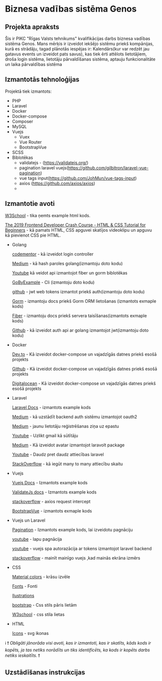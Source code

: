 # Biznesa vadības sistēma Genos

## Projekta apraksts

Šis ir PIKC "Rīgas Valsts tehnikums" kvalifikācijas darbs biznesa vadības sistēma Genos. Mans mērķis ir izveidot 
iekšējo sistēmu priekš kompānijas, kurā es strādāju, tagad plānotās iespējas ir: Kalendārs(kur var redzēt jau gatavus events un izveidot pats savus),
 kas tiek ērti attēlots lietotājiem, droša login sistēma, lietotāju pārvaldīšanas sistēma, aptauju funkcionalitāte un  laika pārvaldības sistēma 

## Izmantotās tehnoloģijas
Projektā tiek izmantots:
  - PHP
  - Laravel
  - Docker
  - Docker-compose
  - Composer
  - MySQL
  - Vuejs
    - Vuex
    - Vue Router 
    - BootstrapVue
  - SCSS
  - Biblotēkas
    - validatejs - (https://validatejs.org/)
    - pagination laravel vuejs(https://github.com/gilbitron/laravel-vue-pagination)
    - vue tags input(https://github.com/JohMun/vue-tags-input)
    - axios (https://github.com/axios/axios)
    - 

## Izmantotie avoti
[W3School](https://www.w3schools.com/html/default.asp) - tika ņemts example html kods.

[The 2019 Frontend Developer Crash Course - HTML & CSS Tutorial for Beginners](https://www.youtube.com/watch?v=8gNrZ4lAnAw) - kā pamats HTML, CSS apguvei skatījos videoklipu un apguvu kā pievienot CSS pie HTML.
  
  - Golang
  
    [codementor](https://www.codementor.io/@tamizhvendan/managing-data-in-golang-using-gorm-part-1-a9cdjb8nb) - kā izveidot login controller
    
    [Medium](https://medium.com/@jcox250/password-hash-salt-using-golang-b041dc94cb72) - kā hash paroles golang(izmantoju doto kodu)
    
    [Youtube](https://www.youtube.com/watch?v=Iq2qT0fRhAA) kā veidot api izmantojot fiber un gorm biblotēkas 
    
    [GoByExample](https://gobyexample.com/command-line-arguments) - Cli (izmantoju doto kodu)
    
    [github](https://github.com/gofiber/jwt) - jwt web tokens izmantot priekš auth(izmantoju doto kodu)
    
    [Gorm](https://gorm.io/docs/index.html) - izmantoju docs priekš Gorm ORM lietošanas (izmantots exmaple kods)
    
    [Fiber](https://docs.gofiber.io/) - izmantoju docs priekš servera taisīšanas(izmantots exmaple kods)
    
    [Github](https://github.com/gofiber/recipes/tree/master/auth-jwt) - kā izveidot auth api ar golang izmantojot jwt(izmantoju doto kodu)
  - Docker
  
     [Dev.to](https://dev.to/aschmelyun/the-beauty-of-docker-for-local-laravel-development-13c0) - Kā izveidot docker-compose un vajadzīgās datnes priekš esošā projekts
     
     [Github](https://github.com/aschmelyun/docker-compose-laravel) -  Kā izveidot docker-compose un vajadzīgās datnes priekš esošā projekts
     
     [Digitalocean](https://www.digitalocean.com/community/tutorials/how-to-set-up-laravel-nginx-and-mysql-with-docker-compose) - Kā izveidot docker-compose un vajadzīgās datnes priekš esošā projekts
  
  - Laravel
  
    [Laravel Docs](https://laravel.com/docs/8.x) - izmantots example kods
    
    [Medium](https://medium.com/modulr/create-api-authentication-with-passport-of-laravel-5-6-1dc2d400a7f) - kā uzstādīt backend auth sistēmu izmantojot oauth2
  
    [Medium](https://medium.com/modulr/create-api-authentication-passport-in-laravel-5-6-confirm-account-notifications-part-2-5e221b021f07) - jaunu lietotāju reģistrēšanas ziņa uz epastu  
  
    [Youtube](https://www.youtube.com/watch?v=ojGbaJuQXe8&t=294s) - Uzlikt gmail kā sūtītāju
    
    [Medium](https://medium.com/modulr/api-rest-with-laravel-5-6-passport-authentication-generate-avatar-part-3-d92ec7935eff) - Kā izveidot avatar izmantojot laravolt package
  
    [Youtube](https://www.youtube.com/watch?v=V5xINbA-z9o) - Daudz pret daudz attiecības laravel

    [StackOverflow](https://stackoverflow.com/questions/30507849/counting-a-many-to-many-relationship) - kā iegūt many to many attiecību skaitu
  - Vuejs
    
    [Vuejs Docs](https://vuejs.org/v2/guide/installation.html) - Izmantots example kods
    
    [ValidateJs docs](https://validatejs.org/) - Izmantots example kods
    
    [stackoverflow](https://stackoverflow.com/questions/48402747/nuxt-js-vue-js-setting-axios-auth-token-in-vuex-store-resets-after-refresh) - axios request intercept

    [BootstrapVue](https://bootstrap-vue.org/) - izmantots exmaple kods 
  - Vuejs un Laravel
  
    [Pagination](https://github.com/gilbitron/laravel-vue-pagination) - Izmantots example kods, lai izveidotu pagnāciju 
    
    [youtube](https://www.youtube.com/watch?v=zMk52OlK2Aw&t=146s) - lapu pagnācija
    
    [youtube](https://www.youtube.com/watch?v=C1r85Q3BFqQ&list=PLJpBh2VJhy5wPhAmjDB42pkHUnqolqxxq&index=5 ) - vuejs spa autorazācija ar tokens  izmantojot laravel backend
    
    [stackoverflow](https://stackoverflow.com/questions/49414697/how-to-change-vue-js-data-value-when-screen-size-changes) - mainīt mainīgo vuejs ,kad mainās ekrāna izmērs    
 
  - CSS
  
    [Material colors](https://material.io/resources/color/#!/?view.left=0&view.right=0&primary.color=FFCCBC) - krāsu izvēle
    
    [Fonts](https://fonts.google.com/?sidebar.open=true&selection.family=Roboto) - Fonti
    
    [Ilustrations](https://www.pixeltrue.com/free-illustrations)
    
    [bootstrap](https://getbootstrap.com/) - Css stils pāris lietām
    
    [W3school](https://www.w3schools.com/css/default.asp) - css stila lietas
    
  - HTML
  
    [Icons](https://tablericons.com/) - svg ikonas
  
:information_source: :exclamation: *Obligāti jānorāda visi avoti, kas ir izmantoti, kas ir skatīts, kāds kods ir kopēts, ja tas netiks norādīts un tiks identificēts, ka kods ir kopēts darbs netiks ieskaitīts.* :exclamation:

## Uzstādīšanas instrukcijas
